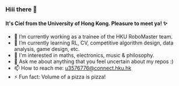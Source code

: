 ### Hiii there 👋

#### It's Ciel from the University of Hong Kong. Pleasure to meet ya! ✨

- 🔭 I’m currently working as a trainee of the HKU RoboMaster team.
- 🌱 I’m currently learning RL, CV, competitive algorithm design, data analysis, game design, etc.
- 💌 I'm interested in maths, electronics, music & philosophy.
- 💬 Ask me about anything that you feel uncertain about my repos :)
- 📫 How to reach me: u3576776@connect.hku.hk
- ⚡ Fun fact: Volume of a pizza is pizza!
